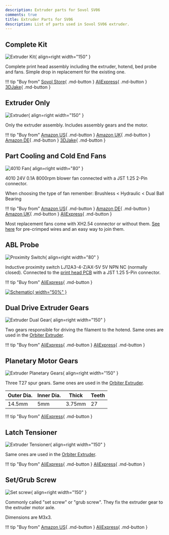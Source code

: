 ```yaml
---
description: Extruder parts for Sovol SV06
comments: true
title: Extruder Parts for SV06
description: List of parts used in Sovol SV06 extruder.
---
```


## Complete Kit

![Extruder Kit](/images/extruder_kit.webp){ align=right width="150" }

Complete print head assembly including the extruder, hotend, bed probe and fans. Simple drop in replacement for the existing one.

!!! tip "Buy from"
    [Sovol Store](https://sovol3d.com/collections/sv06-replacement/products/sv06-all-metal-planetary-direct-drive-extruder?sca_ref=3309524.Vd4MGn0pGL&sca_source=base){ .md-button } 
    [AliExpress](https://www.aliexpress.com/item/1005005288544470.html?aff_fcid=1b4b6304e2e4468984fb949c1445bb5d-1681062422877-09725-_Dey3Dn3&tt=CPS_NORMAL&aff_fsk=_Dey3Dn3&aff_platform=shareComponent-detail&sk=_Dey3Dn3&aff_trace_key=1b4b6304e2e4468984fb949c1445bb5d-1681062422877-09725-_Dey3Dn3&terminal_id=3f8c776975fd455ba956809c02d71a91&afSmartRedirect=y){ .md-button } 
    [3DJake](https://www.awin1.com/cread.php?awinmid=21761&awinaffid=930253&platform=dl&ued=https%3A%2F%2Fwww.3djake.de%2Fbondtech%2Fdirect-drive-extruder-2){ .md-button }

## Extruder Only

![Extruder](/images/extruder.webp){ align=right width="150" }

Only the extruder assembly. Includes assembly gears and the motor.

!!! tip "Buy from"
    [Amazon US](https://www.amazon.com/Sovol-SV06-Planetary-Extruder-Leveling/dp/B0BQC5FYKJ?&linkCode=ll1&tag=blakadders-20&linkId=43db8bf946d9d18b10ffdd3bdb0d5c14&language=en_US&ref_=as_li_ss_tl){ .md-button }
    [Amazon UK](https://www.amazon.co.uk/Sovol-SV06-Extruder-Kit/dp/B0BQC5FYKJ?&linkCode=ll1&tag=blakadders-20&linkId=9d867a436990568046788fa1409b2a9b&ref_=as_li_ss_tl){ .md-button }
    [Amazon DE](https://www.amazon.de/-/en/Sovol-SV06-Upgrade-Extruder/dp/B0BQR79RKJ?crid=3LXSQTOQMU9K7&keywords=sv06+plus&qid=1681551730&sprefix=sv06+plus%2Caps%2C125&sr=8-3&linkCode=ll1&tag=blakadders-20&linkId=2961d7bc3def5caf40919f07db8eadf1&language=en_GB&ref_=as_li_ss_tl){ .md-button }
    [3DJake](https://www.awin1.com/cread.php?awinmid=21761&awinaffid=930253&platform=dl&ued=https%3A%2F%2Fwww.3djake.de%2Fbondtech%2Fdirect-drive-extruder-2){ .md-button }

## Part Cooling and Cold End Fans 

![4010 Fan](/images/4010_fan.webp){ align=right width="80" }

4010 24V 0.1A 8000rpm blower fan connected with a JST 1.25 2-Pin connector.

When choosing the type of fan remember: Brushless < Hydraulic < Dual Ball Bearing

!!! tip "Buy from"
    [Amazon US](https://www.amazon.com/WINSINN-Blower-Upgrade-Bearing-CR-10S/dp/B08R9J189W?th=1&linkCode=ll1&tag=blakadders-20&linkId=03f1504a7dbc59fd7a8433ed9b85b35f&language=en_US&ref_=as_li_ss_tl){ .md-button }
    [Amazon DE](https://www.amazon.de/WINSINN-4010-turbine-ducting-parts/dp/B07L2WTH7H?&linkCode=ll1&tag=blakadders-20&linkId=354f9141d5dbd6748d77cbffdb973309&language=en_GB&ref_=as_li_ss_tl){ .md-button }
    [Amazon UK](https://www.amazon.co.uk/WINSINN-Blower-Upgrade-Bearing-CR-10S/dp/B08R9J189W?&linkCode=ll1&tag=blakadders-20&linkId=b74ecd97397a2cc553c8d816959d0339&ref_=as_li_ss_tl){ .md-button }
    [AliExpress](https://www.aliexpress.com/item/1005003878405207.html?aff_fcid=fb95bf65406d4f06ac78939717c58f59-1681572135525-07664-_DDPJoZX&tt=CPS_NORMAL&aff_fsk=_DDPJoZX&aff_platform=shareComponent-detail&sk=_DDPJoZX&aff_trace_key=fb95bf65406d4f06ac78939717c58f59-1681572135525-07664-_DDPJoZX&terminal_id=3f8c776975fd455ba956809c02d71a91&afSmartRedirect=y){ .md-button }


Most replacement fans come with XH2.54 connector or without them. [See here](/Parts/electronic-parts/#wires-with-connectors) for pre-crimped wires and an easy way to join them.

## ABL Probe

![Proximity Switch](/images/proximity_switch.webp){ align=right width="80" }

Inductive proximity switch LJ12A3-4-Z/AX-5V 5V NPN NC (normally closed). Connected to the [print head PCB](https://sv06.blakadder.com/Parts/electronic-parts/#print-head-pcb) with a JST 1.25 5-Pin connector.


!!! tip "Buy from"
    [AliExpress](https://www.aliexpress.com/item/4000542028133.html?aff_fcid=0c1065d7a7164ed68f9bb1711ebb6144-1681466318251-02359-_DDqjYEZ&tt=CPS_NORMAL&aff_fsk=_DDqjYEZ&aff_platform=shareComponent-detail&sk=_DDqjYEZ&aff_trace_key=0c1065d7a7164ed68f9bb1711ebb6144-1681466318251-02359-_DDqjYEZ&terminal_id=5328bb0326ad4ecea39a5766fa327b23&afSmartRedirect=y){ .md-button }

[![Schematic](/images/sch_ablprobe.jpg){ width="50%" }](/images/sch_ablprobe.jpg)

## Dual Drive Extruder Gears

![Extruder Dual Gear](/images/extruder_dual_gear.webp){ align=right width="150" }

Two gears responsible for driving the filament to the hotend. Same ones are used in the [Orbiter Extruder](https://www.orbiterprojects.com/orbiter-1-5/).

!!! tip "Buy from"
    [AliExpress](https://www.aliexpress.com/item/1005003577354563.html?aff_fcid=936615d08c7a4c17b8f54ff15f8e9729-1681807954933-04191-_DEtm2Y9&tt=CPS_NORMAL&aff_fsk=_DEtm2Y9&aff_platform=shareComponent-detail&sk=_DEtm2Y9&aff_trace_key=936615d08c7a4c17b8f54ff15f8e9729-1681807954933-04191-_DEtm2Y9&terminal_id=5328bb0326ad4ecea39a5766fa327b23&afSmartRedirect=y){ .md-button }
    [AliExpress](https://www.aliexpress.com/item/1005002371687284.html?aff_fcid=ffeb3e425adb4557a7a3e00730621e69-1681807131048-04031-_De864ZJ&tt=CPS_NORMAL&aff_fsk=_De864ZJ&aff_platform=shareComponent-detail&sk=_De864ZJ&aff_trace_key=ffeb3e425adb4557a7a3e00730621e69-1681807131048-04031-_De864ZJ&terminal_id=5328bb0326ad4ecea39a5766fa327b23&afSmartRedirect=y){ .md-button }

## Planetary Motor Gears

![Extruder Planetary Gears](/images/extruder_planetary_gears.webp){ align=right width="150" }

Three T27 spur gears. Same ones are used in the [Orbiter Extruder](https://www.orbiterprojects.com/orbiter-1-5/).

| Outer Dia. | Inner Dia. | Thick | Teeth |
| - | - | - | - |
| 14.5mm | 5mm | 3.75mm | 27 |

!!! tip "Buy from"
    [AliExpress](https://www.aliexpress.com/item/1005002371687284.html?aff_fcid=ffeb3e425adb4557a7a3e00730621e69-1681807131048-04031-_De864ZJ&tt=CPS_NORMAL&aff_fsk=_De864ZJ&aff_platform=shareComponent-detail&sk=_De864ZJ&aff_trace_key=ffeb3e425adb4557a7a3e00730621e69-1681807131048-04031-_De864ZJ&terminal_id=5328bb0326ad4ecea39a5766fa327b23&afSmartRedirect=y){ .md-button }

## Latch Tensioner

![Extruder Tensioner](/images/extruder_tensioner.webp){ align=right width="150" }

Same ones are used in the [Orbiter Extruder](https://www.orbiterprojects.com/orbiter-1-5/).

!!! tip "Buy from"
    [AliExpress](https://www.aliexpress.com/item/1005004727225150.html?aff_fcid=e23f2fa845684f8f9b463763603269d6-1681808037970-00220-_Dkai54D&tt=CPS_NORMAL&aff_fsk=_Dkai54D&aff_platform=shareComponent-detail&sk=_Dkai54D&aff_trace_key=e23f2fa845684f8f9b463763603269d6-1681808037970-00220-_Dkai54D&terminal_id=5328bb0326ad4ecea39a5766fa327b23&afSmartRedirect=y){ .md-button }
    [AliExpress](https://www.aliexpress.com/item/1005002371687284.html?aff_fcid=ffeb3e425adb4557a7a3e00730621e69-1681807131048-04031-_De864ZJ&tt=CPS_NORMAL&aff_fsk=_De864ZJ&aff_platform=shareComponent-detail&sk=_De864ZJ&aff_trace_key=ffeb3e425adb4557a7a3e00730621e69-1681807131048-04031-_De864ZJ&terminal_id=5328bb0326ad4ecea39a5766fa327b23&afSmartRedirect=y){ .md-button }

## Set/Grub Screw

![Set screw](/images/setscrew.webp){ align=right width="150" }

Commonly called "set screw" or "grub screw". They fix the extruder gear to the extruder motor axle.

Dimensions are M3x3.

!!! tip "Buy from"
    [Amazon US](https://www.amazon.com/Socket-Screws-Stainless-Wrench-Length/dp/B072XWQ8JF?crid=3NLDEALAE9L3K&keywords=set%2Bscrew%2Bm3x3&qid=1681287168&sprefix=set%2Bscrew%2Bm3x%2Caps%2C277&sr=8-11&th=1&linkCode=ll1&tag=blakadders-20&linkId=1828967d35a1de086c77488a9189a28f&language=en_US&ref_=as_li_ss_tl){ .md-button }
    [AliExpress](https://www.aliexpress.com/item/1005002334008184.html?aff_fcid=a29a2e5476474129a3e58780429a401a-1681288659885-00405-_DCJSkY1&tt=CPS_NORMAL&aff_fsk=_DCJSkY1&aff_platform=shareComponent-detail&sk=_DCJSkY1&aff_trace_key=a29a2e5476474129a3e58780429a401a-1681288659885-00405-_DCJSkY1&terminal_id=5328bb0326ad4ecea39a5766fa327b23&afSmartRedirect=y){ .md-button } 
